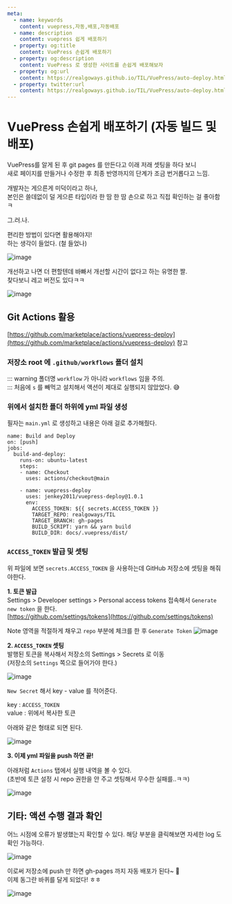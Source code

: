 ```yaml
---
meta:
  - name: keywords
    content: vuepress,자동,배포,자동배포
  - name: description
    content: vuepress 쉽게 배포하기
  - property: og:title
    content: VuePress 손쉽게 배포하기
  - property: og:description
    content: VuePress 로 생성한 사이트를 손쉽게 배포해보자
  - property: og:url
    content: https://realgoways.github.io/TIL/VuePress/auto-deploy.html
  - property: twitter:url
    content: https://realgoways.github.io/TIL/VuePress/auto-deploy.html
---
```


# VuePress 손쉽게 배포하기 (자동 빌드 및 배포)
VuePress를 알게 된 후 git pages 를 만든다고 이래 저래 셋팅을 하다 보니  
새로 페이지를 만들거나 수정한 후 최종 반영까지의 단계가 조금 번거롭다고 느낌.

개발자는 게으른게 미덕이라고 하나,  
본인은 쓸데없이 덜 게으른 타입이라 한 땀 한 땀 손으로 하고 직접 확인하는 걸 좋아함ㅋ


그.러.나.  

편리한 방법이 있다면 활용해야지!  
하는 생각이 들었다. (철 들었나)  

![image](https://user-images.githubusercontent.com/15275415/89363494-4fb38a80-d70b-11ea-87d9-c00769d65401.jpg)

개선하고 나면 더 편할텐데 바빠서 개선할 시간이 없다고 하는 유명한 짤.  
찾다보니 레고 버전도 있다ㅋㅋ

![image](https://user-images.githubusercontent.com/15275415/89363497-517d4e00-d70b-11ea-8199-2430fb62d91a.jpg)

## Git Actions 활용

[https://github.com/marketplace/actions/vuepress-deploy](https://github.com/marketplace/actions/vuepress-deploy) 참고

### 저장소 root 에 `.github/workflows` 폴더 설치
::: warning 폴더명
`workflow` 가 아니라 `workflows` 임을 주의.  
:::
처음에 `s` 를 빼먹고 설치해서 액션이 제대로 실행되지 않았었다. 😅

### 위에서 설치한 폴더 하위에 yml 파일 생성
필자는 `main.yml` 로 생성하고 내용은 아래 걸로 추가해줬다.

```sh{2,5,7-8}
name: Build and Deploy
on: [push]
jobs:
  build-and-deploy:
    runs-on: ubuntu-latest
    steps:
    - name: Checkout
      uses: actions/checkout@main

    - name: vuepress-deploy
      uses: jenkey2011/vuepress-deploy@1.0.1
      env:
        ACCESS_TOKEN: ${{ secrets.ACCESS_TOKEN }}
        TARGET_REPO: realgoways/TIL
        TARGET_BRANCH: gh-pages
        BUILD_SCRIPT: yarn && yarn build
        BUILD_DIR: docs/.vuepress/dist/
```

### `ACCESS_TOKEN` 발급 및 셋팅
위 파일에 보면 `secrets.ACCESS_TOKEN` 을 사용하는데 GitHub 저장소에 셋팅을 해줘야한다.


**1. 토큰 발급**  
Settings > Developer settings > Personal access tokens 접속해서 `Generate new token` 을 한다.  
[https://github.com/settings/tokens](https://github.com/settings/tokens)

Note 영역을 적절하게 채우고 `repo` 부분에 체크를 한 후 `Generate Token`
![image](https://user-images.githubusercontent.com/15275415/89365726-32cd8600-d710-11ea-82e2-2346d3d211b2.png)

**2. `ACCESS_TOKEN` 셋팅**  
발행된 토큰을 복사해서 저장소의 Settings > Secrets 로 이동  
(저장소의 `Settings` 쪽으로 들어가야 한다.)

![image](https://user-images.githubusercontent.com/15275415/89366033-f0587900-d710-11ea-8608-e70f4026d51b.png)

`New Secret` 해서 key - value 를 적어준다.  

key : `ACCESS_TOKEN`  
value : 위에서 복사한 토큰  

아래와 같은 형태로 되면 된다.  

![image](https://user-images.githubusercontent.com/15275415/89366235-75dc2900-d711-11ea-94a8-7ec08cef5577.png)


**3. 이제 yml 파일을 push 하면 끝!**  

아래처럼 `Actions` 탭에서 실행 내역을 볼 수 있다.  
(초반에 토큰 설정 시 repo 권한을 안 주고 셋팅해서 무수한 실패를..ㅋㅋ)

![image](https://user-images.githubusercontent.com/15275415/89366418-d4090c00-d711-11ea-9ad5-72d88bd0a2bd.png)

## 기타: 액션 수행 결과 확인

어느 시점에 오류가 발생했는지 확인할 수 있다.
해당 부분을 클릭해보면 자세한 log 도 확인 가능하다.

![image](https://user-images.githubusercontent.com/15275415/89366643-37933980-d712-11ea-99df-3ce5fa180c2b.png)

이로써 저장소에 push 만 하면 gh-pages 까지 자동 배포가 된다~ 🎉  
이제 동그란 바퀴를 달게 되었다! ㅎㅎ

![image](https://user-images.githubusercontent.com/15275415/89366851-a1134800-d712-11ea-9efe-01bd0ef8837f.png)

